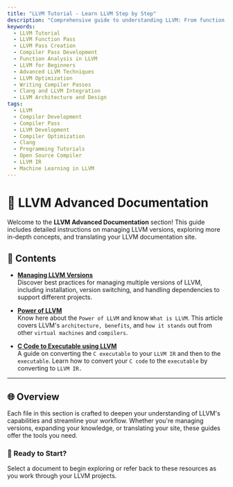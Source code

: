 ```yaml
---
title: "LLVM Tutorial - Learn LLVM Step by Step"
description: "Comprehensive guide to understanding LLVM: From function passes to creating your own LLVM passes and developing a compiler pass. Ideal for learners and developers."
keywords:
  - LLVM Tutorial
  - LLVM Function Pass
  - LLVM Pass Creation
  - Compiler Pass Development
  - Function Analysis in LLVM
  - LLVM for Beginners
  - Advanced LLVM Techniques
  - LLVM Optimization
  - Writing Compiler Passes
  - Clang and LLVM Integration
  - LLVM Architecture and Design
tags:
  - LLVM
  - Compiler Development
  - Compiler Pass
  - LLVM Development
  - Compiler Optimization
  - Clang
  - Programming Tutorials
  - Open Source Compiler
  - LLVM IR
  - Machine Learning in LLVM
---
```


# 📘 LLVM Advanced Documentation

Welcome to the **LLVM Advanced Documentation** section! This guide includes detailed instructions on managing LLVM versions, exploring more in-depth concepts, and translating your LLVM documentation site.

## 📄 Contents

- **[Managing LLVM Versions](manage_llvm_version.md)**  
  Discover best practices for managing multiple versions of LLVM, including installation, version switching, and handling dependencies to support different projects.

- **[Power of LLVM](More_About_LLVM.md)**  
  Know here about the `Power of LLVM` and know `What is LLVM`. This article covers LLVM's ``architecture, benefits``, and ``how it stands`` out from other ``virtual machines`` and ``compilers``.

- **[C Code to Executable using LLVM](translate-your-site.md)**  
  A guide on converting the `C executable` to your `LLVM IR` and then to the `executable`.
  Learn how to convert your ``C code`` to the ``executable`` by converting to `LLVM IR.`

---

## 🌐 Overview

Each file in this section is crafted to deepen your understanding of LLVM's capabilities and streamline your workflow. Whether you're managing versions, expanding your knowledge, or translating your site, these guides offer the tools you need.

### 🚀 Ready to Start?
Select a document to begin exploring or refer back to these resources as you work through your LLVM projects.
